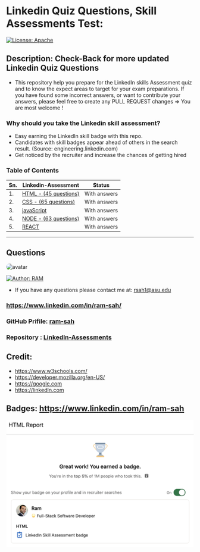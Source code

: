 # Linkedin Quiz Questions, Skill Assessments Test: 

[![License: Apache](https://img.shields.io/badge/License-Apache2.0-e10079.svg)](https://opensource.org/licenses/Apache)
<!-- ![Contributor](https://img.shields.io/badge/Contributor-1-gggddd.svg?style=flat-square) -->

## Description: Check-Back for more updated Linkedin Quiz Questions 
* This repository help you prepare for the LinkedIn skills Assessment quiz and to know the expect areas to target for your exam preparations. If you have found some incorrect answers, or want to contribute your answers, please feel free to create any PULL REQUEST changes => You are most welcome !

### Why should you take the Linkedin skill assessment?
- Easy earning the LinkedIn skill badge with this repo. 
- Candidates with skill badges appear ahead of others in the search result. (Source: engineering.linkedin.com)
- Get noticed by the recruiter and increase the chances of getting hired

### Table of Contents

| Sn.   | Linkedin-Assessment | Status |
| ----- | ----- | ----- |
| 1.    | [HTML - (45 questions)](https://github.com/ram-sah/LinkedIn-Assessments/blob/master/HTML/HTML-Quiz.md) | With answers |
| 2.    | [CSS - (65 questions)](https://github.com/ram-sah/LinkedIn-Assessments/blob/master/CSS/CSS.md) | With answers |
| 3.    | [javaScript](https://github.com/ram-sah/LinkedIn-Assessments/blob/master/javaScript/javaScript.md) | With answers |
| 4.    | [NODE - (63 questions)](https://github.com/ram-sah/LinkedIn-Assessments/blob/master/NODE/nodejs.md) | With answers |
| 5.    | [REACT](https://github.com/ram-sah/LinkedIn-Assessments/blob/master/REACTJS/react.md) | With answers |




----

## Questions
            
<img src="https://github.com/ram-sah.png" alt="avatar" style="border-radius: 70px" width="140"/>

[![Author: RAM](https://img.shields.io/badge/Author-RAM_SAH-gggddd.svg)](https://opensource.org/Author/RAM)
            
- If you have any questions please contact me at: rsah1@asu.edu
### https://www.linkedin.com/in/ram-sah/
### GitHub Prifile: [ram-sah](https://github.com/ram-sah) 
### Repository : [LinkedIn-Assessments](https://github.com/ram-sah/LinkedIn-Assessments)

## Credit: 
* https://www.w3schools.com/ 
* https://developer.mozilla.org/en-US/ 
* https://google.com
* https://linkedIn.com

 
## Badges: https://www.linkedin.com/in/ram-sah
<img width="600" alt="Badge-HTML" src="./HTML/images/Badge-HTML.png?raw=true">
